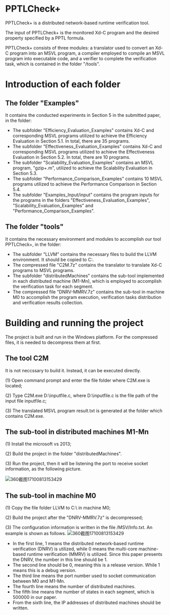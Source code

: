# PPTLCheck+

PPTLCheck+ is a distributed network-based runtime verification tool. 

The input of PPTLCheck+ is the monitored Xd-C program and the desired property specified by a PPTL formula. 

PPTLCheck+ consists of three modules: a translator used to convert an Xd-C program into an MSVL program, a compiler employed to compile an MSVL program into executable code, and a verifier to complete the verification task, which is contained in the folder "/tools".

# Introduction of each folder

## The folder "Examples" 

It contains the conducted experiments in Section 5 in the submitted paper, in the folder:

* The subfolder "Efficiency_Evaluation_Examples" contains Xd-C and corresponding MSVL programs utilized to achieve the Efficiency Evaluation in Section 5.1. In total, there are 35 programs.
* The subfolder "Effectiveness_Evaluation_Examples" contains Xd-C and corresponding MSVL programs utilized to achieve the Effectiveness Evaluation in Section 5.2. In total, there are 10 programs.
* The subfolder "Scalability_Evaluation_Examples" contains an MSVL program, "gzip+.m", utilized to achieve the Scalability Evaluation in Section 5.3.
* The subfolder "Performance_Comparison_Examples" contains 10 MSVL programs utilized to achieve the Performance Comparison in Section 5.4.
* The subfolder "Examples_Input/input" contains the program inputs for the programs in the folders "Effectiveness_Evaluation_Examples", "Scalability_Evaluation_Examples" and "Performance_Comparison_Examples".

## The folder "tools" 

It contains the necessary environment and modules to accomplish our tool PPTLCheck+, in the folder:

* The subfolder "LLVM" contains the necessary files to build the LLVM environment. It should be copied to C:\.
* The compressed file "C2M.7z" contains the translator to translate Xd-C programs to MSVL programs.
* The subfolder "distributedMachines" contains the sub-tool implemented in each distributed machine (M1-Mn), which is employed to accomplish the verification task for each segment.
* The compressed file "DNRV-MMRV.7z" contains the sub-tool in machine M0 to accomplish the program execution, verification tasks distribution and verification results collection.

# Building and running the project

The project is built and run in the Windows platform. For the compressed files, it is needed to decompress them at first.

## The tool C2M

It is not neccssary to build it. Instead, it can be executed directly.

(1) Open command prompt and enter the file folder where C2M.exe is located;

(2) Type C2M.exe D:\inputfile.c, where D:\inputfile.c is the file path of the input file inputfile.c;

(3) The translated MSVL program result.txt is generated at the folder which contains C2M.exe.

## The sub-tool in distributed machines M1-Mn

(1) Install the microsoft vs 2013;

(2) Build the project in the folder "distributedMachines".

(3) Run the project, then it will be listening the port to receive socket information, as the following picture.

![360截图17100813153429](https://user-images.githubusercontent.com/11765210/118350542-e9a53f00-b589-11eb-8ca4-92fdd06dde4a.png)

## The sub-tool in machine M0

(1) Copy the file folder LLVM to C:\ in machine M0;

(2) Build the project after the "DNRV-MMRV.7z" is decompressed;

(3) The configuration information is written in the file /MSV/Info.txt. An example is shown as follows.
![360截图17100813153429](https://user-images.githubusercontent.com/11765210/118351560-52db8100-b58f-11eb-8776-2a46d3cc8587.png)


* In the first line, 1 means the distributed network-based runtime verification (DNRV) is utilized, while 0 means the multi-core machine-based runtime verification (MMRV) is utilized. Since this paper presents the DNRV, the number in this line should be 1.
* The second line should be 0, meaning this is a release version. While 1 means this is a debug version.
* The third line means the port number used to socket communication between M0 and M1-Mn.
* The fourth line means the number of distributed machines.
* The fifth line means the number of states in each segment, which is 500000 in our paper.
* From the sixth line,  the IP addresses of distributed machines should be written.
